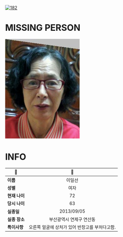 [![182](https://img.shields.io/badge/%EC%8B%A4%EC%A2%85%EC%8B%A0%EA%B3%A0%EB%8A%94%20%EA%B5%AD%EB%B2%88%EC%97%86%EC%9D%B4-182-blue)](http://safe182.go.kr/index.do)

# MISSING PERSON

<img src="./missing_person.jpg">

# INFO

|🔑|💎|
|--|:--:|
|**이름**|이일선|
|**성별**|여자|
|**현재 나이**|72|
|**당시 나이**|63|
|**실종일**|2013/09/05|
|**실종 장소**|부산광역시 연제구 연산동 |
|**특이사항**|오른쪽 얼굴에 상처가 있어 반창고를 부처다고함.|
